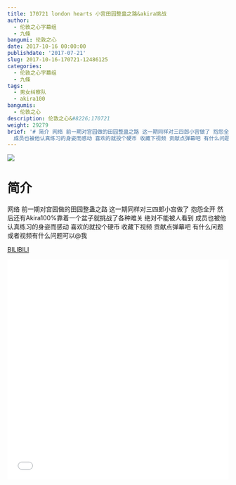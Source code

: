 ```yaml
---
title: 170721 london hearts 小宫田园整蛊之路&akira挑战
author:
  - 伦敦之心字幕组
  - 九條
bangumi: 伦敦之心
date: 2017-10-16 00:00:00
publishdate: '2017-07-21'
slug: 2017-10-16-170721-12486125
categories:
  - 伦敦之心字幕组
  - 九條
tags:
  - 男女纠察队
  - akira100
bangumis:
  - 伦敦之心
description: 伦敦之心&#8226;170721
weight: 29279
brief: '# 简介 网络 前一期对宫园做的田园整蛊之路 这一期同样对三四郎小宫做了 抱怨全开 然后还有Akira100%靠着一个盆子就挑战了各种难关 绝对不能被人看到
  成员也被他认真练习的身姿而感动 喜欢的就投个硬币 收藏下视频 贡献点弹幕吧 有什么问题或者视频有什么问题可以@我'
---
```


![](https://i.imgur.com/61BOFyF.jpg)

# 简介  
网络
前一期对宫园做的田园整蛊之路 这一期同样对三四郎小宫做了 抱怨全开 然后还有Akira100%靠着一个盆子就挑战了各种难关 绝对不能被人看到 成员也被他认真练习的身姿而感动 喜欢的就投个硬币 收藏下视频 贡献点弹幕吧 有什么问题或者视频有什么问题可以@我

  [BILIBILI](https://www.bilibili.com/video/av12486125/)


<div class="vcontainer">  <iframe class='video' src="//www.bilibili.com/blackboard/player.html?aid=12486125" width="100%" height="500" frameborder="0" allowfullscreen="allowfullscreen"></iframe></div>
